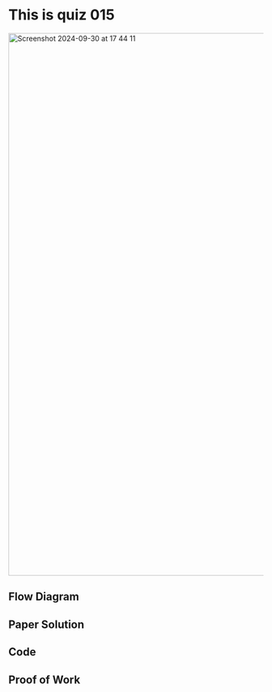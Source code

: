 # This is quiz 015

<img width="1070" alt="Screenshot 2024-09-30 at 17 44 11" src="https://github.com/user-attachments/assets/6c47f370-ac76-453f-abc6-2e21248bdef0">

## Flow Diagram




## Paper Solution



## Code




## Proof of Work

